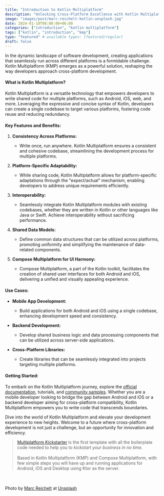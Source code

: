 ```yaml
---
title: "Introduction to Kotlin Multiplatform"
description: "Unlocking Cross-Platform Excellence with Kotlin Multiplatform"
image: "images/post/marc-reichelt-kotlin-unsplash.jpg"
date: 2024-01-10T08:00:00+06:00
categories: ["introduction", "kotlin multiplatform"]
tags: ["kotlin", "introduction", "kmp"]
type: "featured" # available types: [featured/regular]
draft: false
---
```


In the dynamic landscape of software development, creating applications that seamlessly run across different platforms is a formidable challenge. Kotlin Multiplatform (KMP) emerges as a powerful solution, reshaping the way developers approach cross-platform development.

#### What is Kotlin Multiplatform?

Kotlin Multiplatform is a versatile technology that empowers developers to write shared code for multiple platforms, such as Android, iOS, web, and more. Leveraging the expressive and concise syntax of Kotlin, developers can create a single codebase to target various platforms, fostering code reuse and reducing redundancy.

#### Key Features and Benefits:

1. **Consistency Across Platforms:**
    - Write once, run anywhere. Kotlin Multiplatform ensures a consistent and cohesive codebase, streamlining the development process for multiple platforms.

2. **Platform-Specific Adaptability:**
    - While sharing code, Kotlin Multiplatform allows for platform-specific adaptations through the "expect/actual" mechanism, enabling developers to address unique requirements efficiently.

3. **Interoperability:**
    - Seamlessly integrate Kotlin Multiplatform modules with existing codebases, whether they are written in Kotlin or other languages like Java or Swift. Achieve interoperability without sacrificing performance.

4. **Shared Data Models:**
    - Define common data structures that can be utilized across platforms, promoting uniformity and simplifying the maintenance of data-related components.

5. **Compose Multiplatform for UI Harmony:**
    - Compose Multiplatform, a part of the Kotlin toolkit, facilitates the creation of shared user interfaces for both Android and iOS, delivering a unified and visually appealing experience.

#### Use Cases:

- **Mobile App Development:**
    - Build applications for both Android and iOS using a single codebase, enhancing development speed and consistency.

- **Backend Development:**
    - Develop shared business logic and data processing components that can be utilized across server-side applications.

- **Cross-Platform Libraries:**
    - Create libraries that can be seamlessly integrated into projects targeting multiple platforms.

#### Getting Started:

To embark on the Kotlin Multiplatform journey, explore the [official documentation](https://kotlinlang.org/docs/multiplatform.html), tutorials, and [community samples](https://www.jetbrains.com/help/kotlin-multiplatform-dev/multiplatform-samples.html?_gl=1*1ghko9w*_ga*MTIwMzg1OTUyNy4xNjg5MzMxMDk2*_ga_9J976DJZ68*MTcwNDg5NTU3Ni4xOS4xLjE3MDQ4OTU2MzUuMS4wLjA.&_ga=2.66418926.1910481772.1704895577-1203859527.1689331096). Whether you are a mobile developer looking to bridge the gap between Android and iOS or a backend developer aiming for cross-platform compatibility, Kotlin Multiplatform empowers you to write code that transcends boundaries.

Dive into the world of Kotlin Multiplatform and elevate your development experience to new heights. Welcome to a future where cross-platform development is not just a challenge, but an opportunity for innovation and efficiency.

> [Multiplatform Kickstarter](https://multiplatformkickstarter.com) is the first template with all the boilerplate code needed to help you to *kickstart your business in no time*. <br/><br/>
> Based in Kotlin Multiplatform (KMP) and Compose Multiplatform, with few simple steps you will have up and running applications for Android, iOS and Desktop using Ktor as the server.

<br/><br/>
Photo by <a href="https://unsplash.com/es/@mreichelt?utm_content=creditCopyText&utm_medium=referral&utm_source=unsplash">Marc Reichelt</a> at <a href="https://unsplash.com/es/fotos/triangular-amarillo-y-negro-sobre-roca-gris-cerca-del-cuerpo-de-agua-durante-el-dia-azJJSiwWW90?utm_content=creditCopyText&utm_medium=referral&utm_source=unsplash">Unsplash</a>
  
